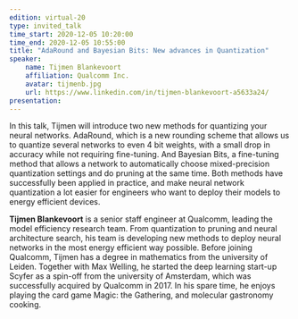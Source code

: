 ```yaml
---
edition: virtual-20
type: invited_talk
time_start: 2020-12-05 10:20:00
time_end: 2020-12-05 10:55:00
title: "AdaRound and Bayesian Bits: New advances in Quantization"
speaker:
    name: Tijmen Blankevoort 
    affiliation: Qualcomm Inc.
    avatar: tijmenb.jpg
    url: https://www.linkedin.com/in/tijmen-blankevoort-a5633a24/
presentation: 
---
```

In this talk, Tijmen will introduce two new methods for quantizing your neural networks. AdaRound, which is a new rounding scheme that allows us to quantize several networks to even 4 bit weights, with a small drop in accuracy while not requiring fine-tuning. And Bayesian Bits, a fine-tuning method that allows a network to automatically choose mixed-precision quantization settings and do pruning at the same time.  Both methods have successfully been applied in practice, and make neural network quantization a lot easier for engineers who want to deploy their models to energy efficient devices.

**Tijmen Blankevoort** is a senior staff engineer at Qualcomm, leading the model efficiency research team. From quantization to pruning and neural architecture search, his team is developing new methods to deploy neural networks in the most energy efficient way possible. Before joining Qualcomm, Tijmen has a degree in mathematics from the university of Leiden. Together with Max Welling, he started the deep learning start-up Scyfer as a spin-off from the university of Amsterdam, which was successfully acquired by Qualcomm in 2017. In his spare time, he enjoys playing the card game Magic: the Gathering, and molecular gastronomy cooking.

